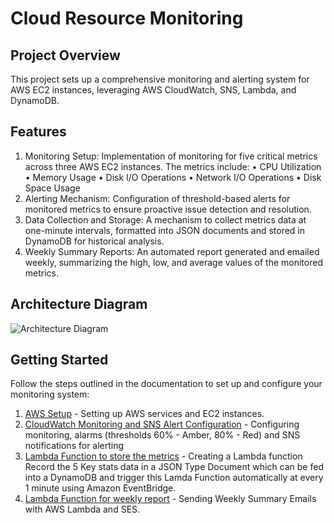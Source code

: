 # Cloud Resource Monitoring

## Project Overview

This project sets up a comprehensive monitoring and alerting system for AWS EC2 instances, leveraging AWS CloudWatch, SNS, Lambda, and DynamoDB. 

## Features

1.	Monitoring Setup: Implementation of monitoring for five critical metrics across three AWS EC2 instances. The metrics include:
   •	CPU Utilization
   •	Memory Usage
   •	Disk I/O Operations
   •	Network I/O Operations
   •	Disk Space Usage
2.	Alerting Mechanism: Configuration of threshold-based alerts for monitored metrics to ensure proactive issue detection and resolution.
3.	Data Collection and Storage: A mechanism to collect metrics data at one-minute intervals, formatted into JSON documents and stored in DynamoDB for historical analysis.
4.	Weekly Summary Reports: An automated report generated and emailed weekly, summarizing the high, low, and average values of the monitored metrics.

## Architecture Diagram
![Architecture Diagram](https://github.com/KBola98/aws-cloud-monitoring/assets/52285719/3b644744-ed88-424b-97a3-582e077ba557)



## Getting Started

Follow the steps outlined in the documentation to set up and configure your monitoring system:

1. [AWS Setup](docs/aws-setup.md) - Setting up AWS services and EC2 instances.
2. [CloudWatch Monitoring and SNS Alert Configuration](docs/cloudwatch-sns-setup.md) - Configuring monitoring, alarms (thresholds 60% - Amber, 80% - Red) and SNS notifications for alerting 
3. [Lambda Function to store the metrics](docs/lambda-function.md) - Creating a Lambda function Record the 5 Key stats data in a JSON Type Document which can be fed into a DynamoDB and trigger this Lamda Function automatically at every 1 minute using Amazon EventBridge.
4. [Lambda Function for weekly report](docs/Weekly-report.md) -  Sending Weekly Summary Emails with AWS Lambda and SES.


